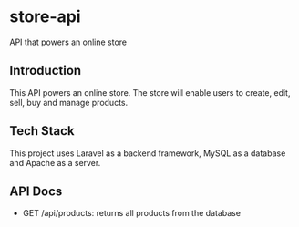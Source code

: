 # store-api
API that powers an online store

## Introduction
This API powers an online store. The store will enable users to create, edit, sell, buy and manage products.

## Tech Stack
This project uses Laravel as a backend framework, MySQL as a database and Apache as a server.

## API Docs

- GET /api/products: returns all products from the database
